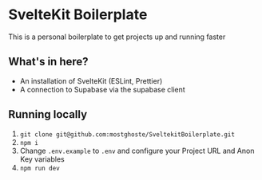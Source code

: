 # SvelteKit Boilerplate
This is a personal boilerplate to get projects up and running faster

## What's in here?
- An installation of SvelteKit (ESLint, Prettier)
- A connection to Supabase via the supabase client

## Running locally
1. `git clone git@github.com:mostghoste/SveltekitBoilerplate.git`
2. `npm i`
3. Change `.env.example` to `.env` and configure your Project URL and Anon Key variables
4. `npm run dev`
